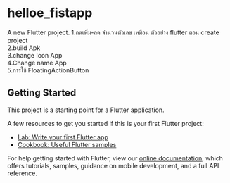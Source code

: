 # helloe_fistapp

A new Flutter project.
1.กดเพิ่ม-ลด จำนวนตัวเลข เหมือน ตัวอย่าง flutter ตอน create project <br/>
2.build Apk <br/>
3.change Icon App <br/>
4.Change name App <br/>
5.การใช้ FloatingActionButton <br/>
## Getting Started

This project is a starting point for a Flutter application.

A few resources to get you started if this is your first Flutter project:

- [Lab: Write your first Flutter app](https://flutter.dev/docs/get-started/codelab)
- [Cookbook: Useful Flutter samples](https://flutter.dev/docs/cookbook)

For help getting started with Flutter, view our
[online documentation](https://flutter.dev/docs), which offers tutorials,
samples, guidance on mobile development, and a full API reference.
